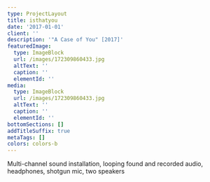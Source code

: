 ```yaml
---
type: ProjectLayout
title: isthatyou
date: '2017-01-01'
client: ''
description: '"A Case of You" [2017]'
featuredImage:
  type: ImageBlock
  url: /images/172309860433.jpg
  altText: ''
  caption: ''
  elementId: ''
media:
  type: ImageBlock
  url: /images/172309860433.jpg
  altText: ''
  caption: ''
  elementId: ''
bottomSections: []
addTitleSuffix: true
metaTags: []
colors: colors-b
---
```

Multi-channel sound installation, looping found and recorded audio, headphones, shotgun mic, two speakers

